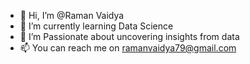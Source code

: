 - 👋 Hi, I’m @Raman Vaidya
- 🌱 I’m currently learning Data Science
- 💞️ I’m Passionate about uncovering insights from data
- 📫 You can reach me on ramanvaidya79@gmail.com

